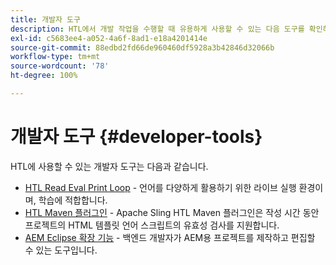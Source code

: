 ```yaml
---
title: 개발자 도구
description: HTL에서 개발 작업을 수행할 때 유용하게 사용할 수 있는 다음 도구를 확인하십시오.
exl-id: c5683ee4-a052-4a6f-8ad1-e18a4201414e
source-git-commit: 88edbd2fd66de960460df5928a3b42846d32066b
workflow-type: tm+mt
source-wordcount: '78'
ht-degree: 100%

---
```



# 개발자 도구 {#developer-tools}

HTL에 사용할 수 있는 개발자 도구는 다음과 같습니다.

* [HTL Read Eval Print Loop](https://github.com/adobe/aem-htl-repl) - 언어를 다양하게 활용하기 위한 라이브 실행 환경이며, 학습에 적합합니다.
* [HTL Maven 플러그인](https://sling.apache.org/components/htl-maven-plugin/) - Apache Sling HTL Maven 플러그인은 작성 시간 동안 프로젝트의 HTML 템플릿 언어 스크립트의 유효성 검사를 지원합니다.
* [AEM Eclipse 확장 기능](https://experienceleague.adobe.com/docs/experience-manager-cloud-service/content/implementing/developer-tools/eclipse.html) - 백엔드 개발자가 AEM용 프로젝트를 제작하고 편집할 수 있는 도구입니다.

